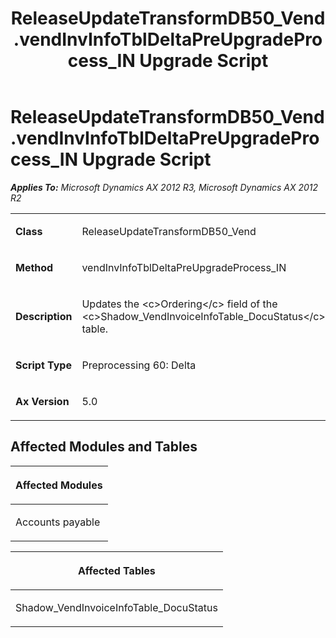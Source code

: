 ﻿---
title: ReleaseUpdateTransformDB50_Vend.vendInvInfoTblDeltaPreUpgradeProcess_IN Upgrade Script
TOCTitle: ReleaseUpdateTransformDB50_Vend.vendInvInfoTblDeltaPreUpgradeProcess_IN Upgrade Script
ms:assetid: 37b0d354-4c5e-f959-4578-e7ad27f75dba
ms:mtpsurl: https://msdn.microsoft.com/en-us/library/JJ685198(v=AX.60)
ms:contentKeyID: 49707654
ms.date: 05/18/2015
mtps_version: v=AX.60
---

# ReleaseUpdateTransformDB50\_Vend.vendInvInfoTblDeltaPreUpgradeProcess\_IN Upgrade Script 


_**Applies To:** Microsoft Dynamics AX 2012 R3, Microsoft Dynamics AX 2012 R2_

<table>
<colgroup>
<col style="width: 50%" />
<col style="width: 50%" />
</colgroup>
<tbody>
<tr class="odd">
<td><p><strong>Class</strong></p></td>
<td><p>ReleaseUpdateTransformDB50_Vend</p></td>
</tr>
<tr class="even">
<td><p><strong>Method</strong></p></td>
<td><p>vendInvInfoTblDeltaPreUpgradeProcess_IN</p></td>
</tr>
<tr class="odd">
<td><p><strong>Description</strong></p></td>
<td><p>Updates the &lt;c&gt;Ordering&lt;/c&gt; field of the &lt;c&gt;Shadow_VendInvoiceInfoTable_DocuStatus&lt;/c&gt; table.</p></td>
</tr>
<tr class="even">
<td><p><strong>Script Type</strong></p></td>
<td><p>Preprocessing 60: Delta</p></td>
</tr>
<tr class="odd">
<td><p><strong>Ax Version</strong></p></td>
<td><p>5.0</p></td>
</tr>
</tbody>
</table>


## Affected Modules and Tables

<table>
<colgroup>
<col style="width: 100%" />
</colgroup>
<thead>
<tr class="header">
<th><p>Affected Modules</p></th>
</tr>
</thead>
<tbody>
<tr class="odd">
<td><p>Accounts payable</p></td>
</tr>
</tbody>
</table>


<table>
<colgroup>
<col style="width: 100%" />
</colgroup>
<thead>
<tr class="header">
<th><p>Affected Tables</p></th>
</tr>
</thead>
<tbody>
<tr class="odd">
<td><p>Shadow_VendInvoiceInfoTable_DocuStatus</p></td>
</tr>
</tbody>
</table>

  


